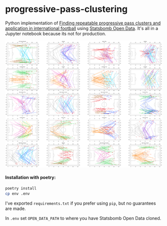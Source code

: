 # progressive-pass-clustering

Python implementation of [Finding repeatable progressive pass clusters
and application in international football](https://content.iospress.com/articles/journal-of-sports-analytics/jsa220732) using [Statsbomb Open Data](https://github.com/statsbomb/open-data). It's all in a Jupyter notebook because its not for production.

![2015/16 progressive pass clusters](img/team_analysis.png)

#### Installation with poetry:

```bash
poetry install
cp env .env
```

I've exported `requirements.txt` if you prefer using `pip`, but no guarantees are made.

In `.env` set `OPEN_DATA_PATH` to where you have Statsbomb Open Data cloned.
